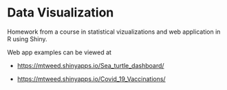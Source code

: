 # Data Visualization

Homework from a course in statistical vizualizations and web application in R using Shiny.

Web app examples can be viewed at

- https://mtweed.shinyapps.io/Sea_turtle_dashboard/

- https://mtweed.shinyapps.io/Covid_19_Vaccinations/
